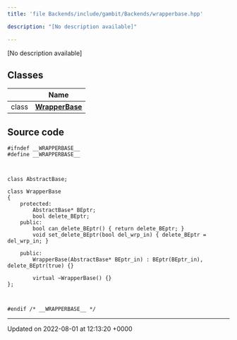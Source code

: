 ```yaml
---
title: 'file Backends/include/gambit/Backends/wrapperbase.hpp'

description: "[No description available]"

---
```







[No description available]

## Classes

|                | Name           |
| -------------- | -------------- |
| class | **[WrapperBase](/documentation/code/classes/classwrapperbase/)**  |




## Source code

```
#ifndef __WRAPPERBASE__
#define __WRAPPERBASE__



class AbstractBase;

class WrapperBase
{
    protected:
        AbstractBase* BEptr;
        bool delete_BEptr;
    public:
        bool can_delete_BEptr() { return delete_BEptr; }
        void set_delete_BEptr(bool del_wrp_in) { delete_BEptr = del_wrp_in; }

    public:
        WrapperBase(AbstractBase* BEptr_in) : BEptr(BEptr_in), delete_BEptr(true) {}

        virtual ~WrapperBase() {}
};



#endif /* __WRAPPERBASE__ */
```


-------------------------------

Updated on 2022-08-01 at 12:13:20 +0000
